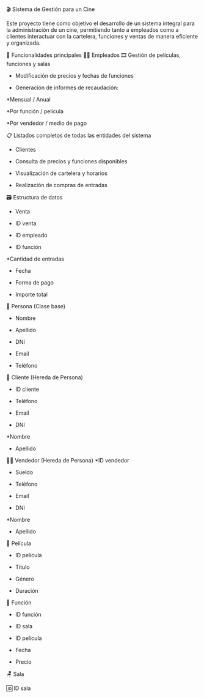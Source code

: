 🎬 Sistema de Gestión para un Cine

Este proyecto tiene como objetivo el desarrollo de un sistema integral para la administración de un cine, permitiendo tanto a empleados como a clientes interactuar con la cartelera, funciones y ventas de manera eficiente y organizada.

🧰 Funcionalidades principales
👨‍💼 Empleados
🎞️ Gestión de películas, funciones y salas
* Modificación de precios y fechas de funciones

* Generación de informes de recaudación:

*Mensual / Anual

*Por función / película

*Por vendedor / medio de pago

📋 Listados completos de todas las entidades del sistema

* Clientes
* Consulta de precios y funciones disponibles

* Visualización de cartelera y horarios

* Realización de compras de entradas

🗃️ Estructura de datos
* Venta
* ID venta

* ID empleado

* ID función

*Cantidad de entradas

* Fecha

* Forma de pago

* Importe total

👥 Persona (Clase base)
* Nombre

* Apellido

* DNI

* Email

* Teléfono

🙋 Cliente (Hereda de Persona)
* ID cliente

* Teléfono

* Email

* DNI

*Nombre

* Apellido

🧑‍💼 Vendedor (Hereda de Persona)
*ID vendedor

* Sueldo

* Teléfono

* Email

* DNI

*Nombre

* Apellido

📅 Película
* ID película

* Título

* Género

* Duración

📅 Función
* ID función

* ID sala

* ID película

* Fecha

* Precio

🪑 Sala

🆔 ID sala

